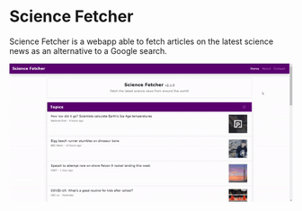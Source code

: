 # Science Fetcher
Science Fetcher is a webapp able to fetch articles on the latest science news as an alternative to a Google search.
			
![preview](./preview.gif)